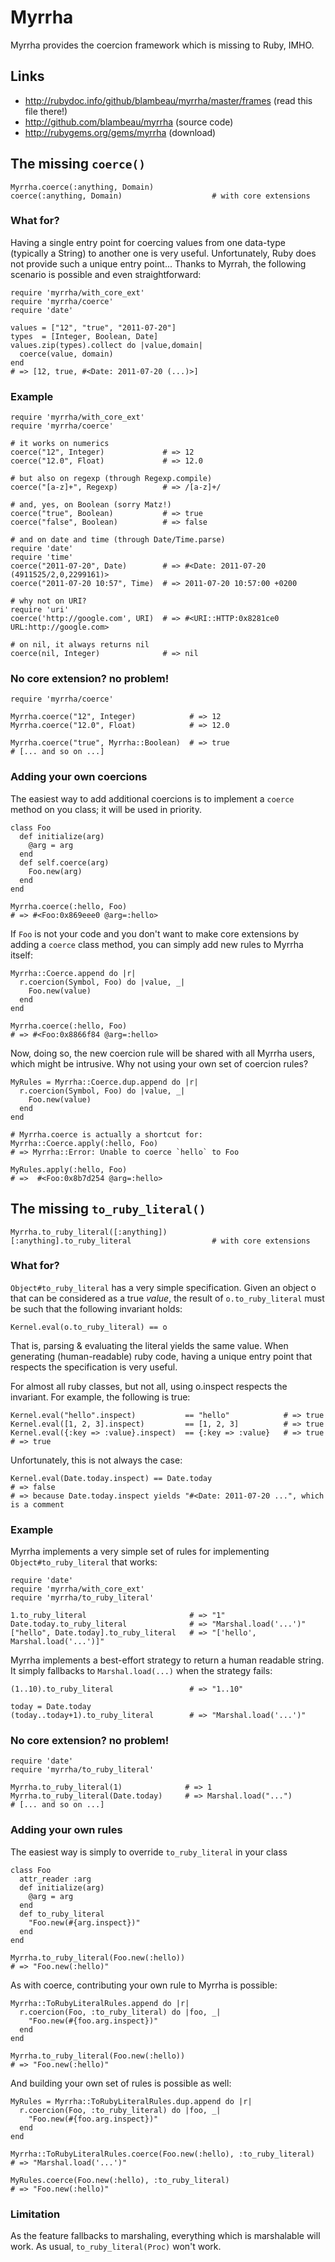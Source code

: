 # Myrrha

Myrrha provides the coercion framework which is missing to Ruby, IMHO. 

## Links

* http://rubydoc.info/github/blambeau/myrrha/master/frames (read this file there!)
* http://github.com/blambeau/myrrha (source code)
* http://rubygems.org/gems/myrrha (download)

## The missing <code>coerce()</code>

    Myrrha.coerce(:anything, Domain)
    coerce(:anything, Domain)                    # with core extensions

### What for?

Having a single entry point for coercing values from one data-type (typically
a String) to another one is very useful. Unfortunately, Ruby does not provide
such a unique entry point... Thanks to Myrrah, the following scenario is 
possible and even straightforward:

    require 'myrrha/with_core_ext'
    require 'myrrha/coerce'
    require 'date'
    
    values = ["12", "true", "2011-07-20"]
    types  = [Integer, Boolean, Date]
    values.zip(types).collect do |value,domain|
      coerce(value, domain)
    end
    # => [12, true, #<Date: 2011-07-20 (...)>]

### Example

    require 'myrrha/with_core_ext'
    require 'myrrha/coerce'
    
    # it works on numerics
    coerce("12", Integer)             # => 12
    coerce("12.0", Float)             # => 12.0
    
    # but also on regexp (through Regexp.compile)
    coerce("[a-z]+", Regexp)          # => /[a-z]+/
    
    # and, yes, on Boolean (sorry Matz!)
    coerce("true", Boolean)           # => true
    coerce("false", Boolean)          # => false
  
    # and on date and time (through Date/Time.parse)  
    require 'date'
    require 'time'
    coerce("2011-07-20", Date)        # => #<Date: 2011-07-20 (4911525/2,0,2299161)>  
    coerce("2011-07-20 10:57", Time)  # => 2011-07-20 10:57:00 +0200
    
    # why not on URI?
    require 'uri'
    coerce('http://google.com', URI)  # => #<URI::HTTP:0x8281ce0 URL:http://google.com>    

    # on nil, it always returns nil
    coerce(nil, Integer)              # => nil

### No core extension? no problem!

    require 'myrrha/coerce'
    
    Myrrha.coerce("12", Integer)            # => 12
    Myrrha.coerce("12.0", Float)            # => 12.0
    
    Myrrha.coerce("true", Myrrha::Boolean)  # => true
    # [... and so on ...]

### Adding your own coercions

The easiest way to add additional coercions is to implement a <code>coerce</code>
method on you class; it will be used in priority.

    class Foo
      def initialize(arg)
        @arg = arg
      end
      def self.coerce(arg)
        Foo.new(arg)
      end
    end
    
    Myrrha.coerce(:hello, Foo) 
    # => #<Foo:0x869eee0 @arg=:hello>

If <code>Foo</code> is not your code and you don't want to make core extensions
by adding a <code>coerce</code> class method, you can simply add new rules to 
Myrrha itself:

    Myrrha::Coerce.append do |r|
      r.coercion(Symbol, Foo) do |value, _|
        Foo.new(value)
      end
    end
    
    Myrrha.coerce(:hello, Foo) 
    # => #<Foo:0x8866f84 @arg=:hello>

Now, doing so, the new coercion rule will be shared with all Myrrha users, which 
might be intrusive. Why not using your own set of coercion rules?

    MyRules = Myrrha::Coerce.dup.append do |r|
      r.coercion(Symbol, Foo) do |value, _|
        Foo.new(value)
      end
    end 
    
    # Myrrha.coerce is actually a shortcut for:
    Myrrha::Coerce.apply(:hello, Foo)
    # => Myrrha::Error: Unable to coerce `hello` to Foo
    
    MyRules.apply(:hello, Foo) 
    # =>  #<Foo:0x8b7d254 @arg=:hello>

## The missing <code>to\_ruby\_literal()</code>

    Myrrha.to_ruby_literal([:anything]) 
    [:anything].to_ruby_literal                  # with core extensions

### What for?

<code>Object#to\_ruby\_literal</code> has a very simple specification. Given an 
object o that can be considered as a true _value_, the result of 
<code>o.to\_ruby\_literal</code> must be such that the following invariant 
holds:

    Kernel.eval(o.to_ruby_literal) == o 

That is, parsing & evaluating the literal yields the same value. When generating 
(human-readable) ruby code, having a unique entry point that respects the 
specification is very useful. 

For almost all ruby classes, but not all, using o.inspect respects the 
invariant. For example, the following is true:
 
    Kernel.eval("hello".inspect)           == "hello"            # => true
    Kernel.eval([1, 2, 3].inspect)         == [1, 2, 3]          # => true
    Kernel.eval({:key => :value}.inspect)  == {:key => :value}   # => true
    # => true

Unfortunately, this is not always the case:

    Kernel.eval(Date.today.inspect) == Date.today
    # => false 
    # => because Date.today.inspect yields "#<Date: 2011-07-20 ...", which is a comment

### Example

Myrrha implements a very simple set of rules for implementing 
<code>Object#to\_ruby\_literal</code> that works:

    require 'date'
    require 'myrrha/with_core_ext'
    require 'myrrha/to_ruby_literal'
    
    1.to_ruby_literal                       # => "1"      
    Date.today.to_ruby_literal              # => "Marshal.load('...')"
    ["hello", Date.today].to_ruby_literal   # => "['hello', Marshal.load('...')]"

Myrrha implements a best-effort strategy to return a human readable string. It
simply fallbacks to <code>Marshal.load(...)</code> when the strategy fails:

    (1..10).to_ruby_literal                 # => "1..10"
    
    today = Date.today
    (today..today+1).to_ruby_literal        # => "Marshal.load('...')"

### No core extension? no problem!

    require 'date'
    require 'myrrha/to_ruby_literal'
    
    Myrrha.to_ruby_literal(1)              # => 1
    Myrrha.to_ruby_literal(Date.today)     # => Marshal.load("...")
    # [... and so on ...]

### Adding your own rules

The easiest way is simply to override <code>to\_ruby\_literal</code> in your
class

    class Foo
      attr_reader :arg
      def initialize(arg)
        @arg = arg
      end
      def to_ruby_literal
        "Foo.new(#{arg.inspect})"
      end
    end
    
    Myrrha.to_ruby_literal(Foo.new(:hello))
    # => "Foo.new(:hello)" 

As with coerce, contributing your own rule to Myrrha is possible:

    Myrrha::ToRubyLiteralRules.append do |r|
      r.coercion(Foo, :to_ruby_literal) do |foo, _|
        "Foo.new(#{foo.arg.inspect})"
      end
    end

    Myrrha.to_ruby_literal(Foo.new(:hello))
    # => "Foo.new(:hello)" 
    
And building your own set of rules is possible as well:

    MyRules = Myrrha::ToRubyLiteralRules.dup.append do |r|
      r.coercion(Foo, :to_ruby_literal) do |foo, _|
        "Foo.new(#{foo.arg.inspect})"
      end
    end

    Myrrha::ToRubyLiteralRules.coerce(Foo.new(:hello), :to_ruby_literal)
    # => "Marshal.load('...')"
    
    MyRules.coerce(Foo.new(:hello), :to_ruby_literal)
    # => "Foo.new(:hello)" 
    
### Limitation

As the feature fallbacks to marshaling, everything which is marshalable will
work. As usual, <code>to\_ruby\_literal(Proc)</code> won't work. 